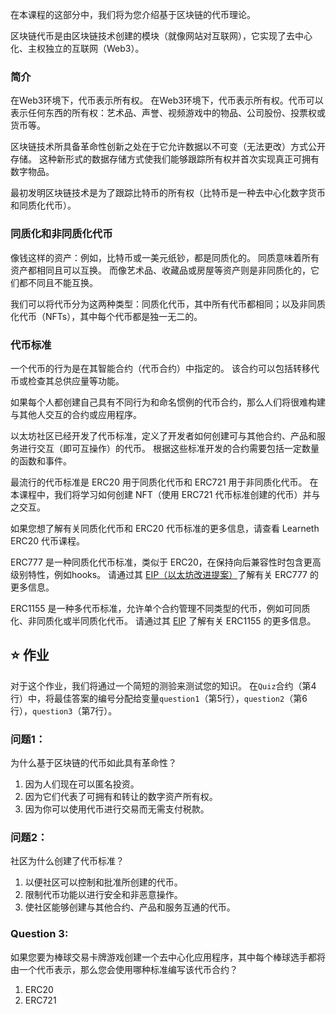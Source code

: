 在本课程的这部分中，我们将为您介绍基于区块链的代币理论。

区块链代币是由区块链技术创建的模块（就像网站对互联网），它实现了去中心化、主权独立的互联网（Web3）。

### 简介

在Web3环境下，代币表示所有权。 在Web3环境下，代币表示所有权。代币可以表示任何东西的所有权：艺术品、声誉、视频游戏中的物品、公司股份、投票权或货币等。

区块链技术所具备革命性创新之处在于它允许数据以不可变（无法更改）方式公开存储。
这种新形式的数据存储方式使我们能够跟踪所有权并首次实现真正可拥有数字物品。

最初发明区块链技术是为了跟踪比特币的所有权（比特币是一种去中心化数字货币和同质化代币）。

### 同质化和非同质化代币

像钱这样的资产：例如，比特币或一美元纸钞，都是同质化的。 同质意味着所有资产都相同且可以互换。 而像艺术品、收藏品或房屋等资产则是非同质化的，它们都不同且不能互换。

我们可以将代币分为这两种类型：同质化代币，其中所有代币都相同；以及非同质化代币（NFTs），其中每个代币都是独一无二的。

### 代币标准

一个代币的行为是在其智能合约（代币合约）中指定的。 该合约可以包括转移代币或检查其总供应量等功能。

如果每个人都创建自己具有不同行为和命名惯例的代币合约，那么人们将很难构建与其他人交互的合约或应用程序。

以太坊社区已经开发了代币标准，定义了开发者如何创建可与其他合约、产品和服务进行交互（即可互操作）的代币。 根据这些标准开发的合约需要包括一定数量的函数和事件。

最流行的代币标准是 ERC20 用于同质化代币和 ERC721 用于非同质化代币。 在本课程中，我们将学习如何创建 NFT（使用 ERC721 代币标准创建的代币）并与之交互。

如果您想了解有关同质化代币和 ERC20 代币标准的更多信息，请查看 Learneth ERC20 代币课程。

ERC777 是一种同质化代币标准，类似于 ERC20，在保持向后兼容性时包含更高级别特性，例如hooks。 请通过其 <a href="https://eips.ethereum.org/EIPS/eip-777" target="_blank">EIP（以太坊改进提案）</a>了解有关 ERC777 的更多信息。

ERC1155 是一种多代币标准，允许单个合约管理不同类型的代币，例如可同质化、非同质化或半同质化代币。
请通过其 <a href="https://eips.ethereum.org/EIPS/eip-1155" target="_blank">EIP</a> 了解有关 ERC1155 的更多信息。

## ⭐️ 作业

对于这个作业，我们将通过一个简短的测验来测试您的知识。
在`Quiz`合约（第4行）中，将最佳答案的编号分配给变量`question1`（第5行），`question2`（第6行），`question3`（第7行）。

### 问题1：

为什么基于区块链的代币如此具有革命性？

1. 因为人们现在可以匿名投资。
2. 因为它们代表了可拥有和转让的数字资产所有权。
3. 因为你可以使用代币进行交易而无需支付税款。

### 问题2：

社区为什么创建了代币标准？

1. 以便社区可以控制和批准所创建的代币。
2. 限制代币功能以进行安全和非恶意操作。
3. 使社区能够创建与其他合约、产品和服务互通的代币。

### Question 3:

如果您要为棒球交易卡牌游戏创建一个去中心化应用程序，其中每个棒球选手都将由一个代币表示，那么您会使用哪种标准编写该代币合约？

1. ERC20
2. ERC721
